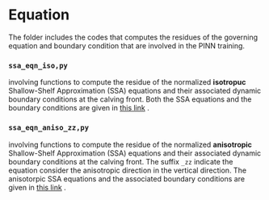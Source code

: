# Equation

The folder includes the codes that computes the residues of the governing equation and boundary condition that
are involved in the PINN training. 

### `ssa_eqn_iso,py`

involving functions to compute the residue of the normalized **isotropuc** Shallow-Shelf Approximation (SSA) 
equations and their associated dynamic boundary conditions at the calving front. Both the SSA equations and
the boundary conditions are given in [this link](https://github.com/YaoGroup/DIFFICE_jax/blob/main/paper.md) .

### `ssa_eqn_aniso_zz,py`

involving functions to compute the residue of the normalized **anisotropic** Shallow-Shelf Approximation (SSA) 
equations and their associated dynamic boundary conditions at the calving front. The suffix `_zz` indicate the
equation consider the anisotropic direction in the vertical direction.  The anisotorpic SSA equations and
the associated boundary conditions are given in [this link](https://github.com/YaoGroup/DIFFICE_jax/blob/main/examples/Anisotropic.md) .


